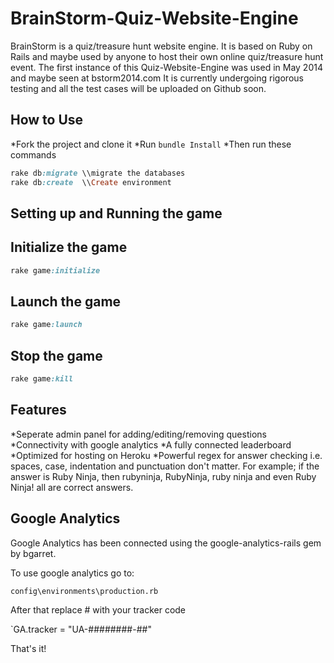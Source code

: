 BrainStorm-Quiz-Website-Engine
==============================
BrainStorm is a quiz/treasure hunt website engine. It is based on Ruby on Rails and maybe used by anyone to host their own online quiz/treasure hunt event.
The first instance of this Quiz-Website-Engine was used in May 2014 and maybe seen at bstorm2014.com
It is currently undergoing rigorous testing and all the test cases will be uploaded on Github soon.

How to Use
----------
*Fork the project and clone it
*Run `bundle Install`
*Then run these commands

```ruby
rake db:migrate \\migrate the databases
rake db:create  \\Create environment
```

Setting up and Running the game
-------------------------------
Initialize the game
-------------------
```ruby
rake game:initialize
```

Launch the game
---------------
```ruby
rake game:launch
```

Stop the game
-------------
```ruby
rake game:kill
```

Features
--------
*Seperate admin panel for adding/editing/removing questions
*Connectivity with google analytics
*A fully connected leaderboard
*Optimized for hosting on Heroku
*Powerful regex for answer checking i.e. spaces, case, indentation and punctuation don't matter. For example; if the answer is Ruby Ninja, then rubyninja, RubyNinja, ruby ninja and even Ruby Ninja! all are correct answers.

Google Analytics
----------------

Google Analytics has been connected using the google-analytics-rails gem by bgarret.

To use google analytics go to:

`config\environments\production.rb`

After that replace # with your tracker code

`GA.tracker = "UA-########-##"

That's it!
